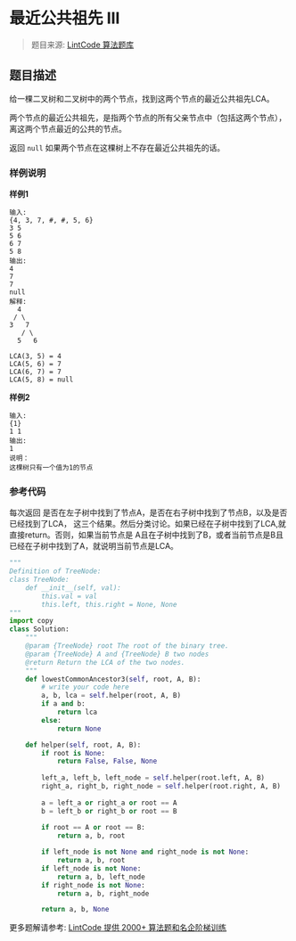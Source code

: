 # 最近公共祖先 III
 > 题目来源: [LintCode 算法题库](https://www.lintcode.com/problem/lowest-common-ancestor-iii/?utm_source=sc-github-wzz)
 ## 题目描述
 给一棵二叉树和二叉树中的两个节点，找到这两个节点的最近公共祖先LCA。

两个节点的最近公共祖先，是指两个节点的所有父亲节点中（包括这两个节点），离这两个节点最近的公共的节点。

返回 `null` 如果两个节点在这棵树上不存在最近公共祖先的话。
 ### 样例说明
 **样例1**

```
输入: 
{4, 3, 7, #, #, 5, 6}
3 5
5 6
6 7 
5 8
输出: 
4
7
7
null
解释:
  4
 / \
3   7
   / \
  5   6

LCA(3, 5) = 4
LCA(5, 6) = 7
LCA(6, 7) = 7
LCA(5, 8) = null

```

**样例2**

```
输入:
{1}
1 1
输出: 
1
说明：
这棵树只有一个值为1的节点
```

 ### 参考代码
 每次返回 是否在左子树中找到了节点A，是否在右子树中找到了节点B，以及是否已经找到了LCA，
这三个结果。然后分类讨论。如果已经在子树中找到了LCA,就直接return。否则，如果当前节点是
A且在子树中找到了B，或者当前节点是B且已经在子树中找到了A，就说明当前节点是LCA。
```python
"""
Definition of TreeNode:
class TreeNode:
    def __init__(self, val):
        this.val = val
        this.left, this.right = None, None
"""
import copy
class Solution:
    """
    @param {TreeNode} root The root of the binary tree.
    @param {TreeNode} A and {TreeNode} B two nodes
    @return Return the LCA of the two nodes.
    """ 
    def lowestCommonAncestor3(self, root, A, B):
        # write your code here
        a, b, lca = self.helper(root, A, B)
        if a and b:
            return lca
        else:
            return None

    def helper(self, root, A, B):
        if root is None:
            return False, False, None
            
        left_a, left_b, left_node = self.helper(root.left, A, B)
        right_a, right_b, right_node = self.helper(root.right, A, B)
        
        a = left_a or right_a or root == A
        b = left_b or right_b or root == B
        
        if root == A or root == B:
            return a, b, root

        if left_node is not None and right_node is not None:
            return a, b, root
        if left_node is not None:
            return a, b, left_node
        if right_node is not None:
            return a, b, right_node

        return a, b, None
```
 更多题解请参考: [LintCode 提供 2000+ 算法题和名企阶梯训练](https://www.lintcode.com/problem/?utm_source=sc-github-wzz)